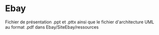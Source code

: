 Ebay
====
Fichier de présentation .ppt et .pttx ainsi que le fichier d'architecture UML au format .pdf dans Ebay/SiteEbay/ressources
